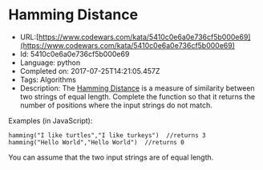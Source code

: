 # Hamming Distance

 - URL:[https://www.codewars.com/kata/5410c0e6a0e736cf5b000e69](https://www.codewars.com/kata/5410c0e6a0e736cf5b000e69)
 - Id: 5410c0e6a0e736cf5b000e69
 - Language: python
 - Completed on: 2017-07-25T14:21:05.457Z
 - Tags: Algorithms
 - Description:
The [Hamming Distance](http://en.wikipedia.org/wiki/Hamming_distance) is a measure of similarity between two strings of equal length. Complete the function so that it returns the number of positions where the input strings do not match. 

Examples (in JavaScript):

```
hamming("I like turtles","I like turkeys")  //returns 3
hamming("Hello World","Hello World")  //returns 0
```

You can assume that the two input strings are of equal length.
